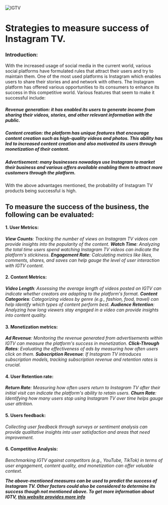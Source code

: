 ![IGTV](https://z-p3-scontent.fmba2-1.fna.fbcdn.net/v/t39.2365-6/69149106_2430682257178591_4424237762840887296_n.jpg?_nc_cat=111&ccb=1-7&_nc_sid=ad8a9d&_nc_ohc=JIoQwlaheGAAX8iuqSR&_nc_ht=z-p3-scontent.fmba2-1.fna&oh=00_AfAsbchgX4Vtj_DEyXvSlWA4E3w9gYVxTTAbh33fwAZtoQ&oe=65322294)
# Strategies to measure success of Instagram TV.
<!--Let’s say you’re a Product Data Scientist at Instagram. How would you measure the success of the Instagram TV product?-->

### Introduction:
With the increased usage of social media in the current world, various social platforms have formulated rules that attract their users and try to maintain them. One of the most used platforms is Instagram which enables users to share their stories and and network with others.
The Instagram platform has offered various opportunities to its consumers to enhance its success in this competitive world. Various features that seem to make it successful include:
##### Revenue generation: it has enabled its users to generate income from sharing their videos, stories, and other relevant information with the public.
##### Content creation: the platform has unique features that encourage content creation such as high-quality videos and photos. This ability has led to increased content creation and also motivated its users through monetization of their content.
##### Advertisement: many businesses nowadays use Instagram to market their business and various offers available enabling them to attract more customers through the platform.
With the above advantages mentioned, the probability of Instagram TV products being successful is high.

## To measure the success of the business, the following can be evaluated:

#### 1. User Metrics:
_**View Counts**: Tracking the number of views on Instagram TV videos can provide insights into the popularity of the content.
**Watch Time**: Analyzing the total time users spend watching Instagram TV videos can indicate the platform's stickiness.
**Engagement Rate**: Calculating metrics like likes, comments, shares, and saves can help gauge the level of user interaction with IGTV content._
#### 2. Content Metrics:
_**Video Length**: Assessing the average length of videos posted on IGTV can indicate whether creators are adapting to the platform's format.
**Content Categories**: Categorizing videos by genre (e.g., fashion, food, travel) can help identify which types of content perform best.
**Audience Retention**: Analyzing how long viewers stay engaged in a video can provide insights into content quality._
#### 3. Monetization metrics:
_**Ad Revenue**: Monitoring the revenue generated from advertisements within IGTV can measure the platform's success in monetization.
**Click-Through Rates**: Evaluating the effectiveness of ads by measuring how often users click on them.
**Subscription Revenue**: If Instagram TV introduces subscription models, tracking subscription revenue and retention rates is crucial._
#### 4. User Retention rate:
_**Return Rate**: Measuring how often users return to Instagram TV after their initial visit can indicate the platform's ability to retain users.
**Churn Rate**: Identifying how many users stop using Instagram TV over time helps gauge user attrition._
#### 5. Users feedback:
_Collecting user feedback through surveys or sentiment analysis can provide qualitative insights into user satisfaction and areas that need improvement._
#### 6. Competitive Analysis: 
_Benchmarking IGTV against competitors (e.g., YouTube, TikTok) in terms of user engagement, content quality, and monetization can offer valuable context._

_**The above-mentioned measures can be used to predict the success of Instagram TV. Other factors could also be considered to determine its success though not mentioned above. 
To get more information about IGTV, [this website provides more info](https://about.instagram.com/blog/announcements/welcome-to-igtv/)**_
